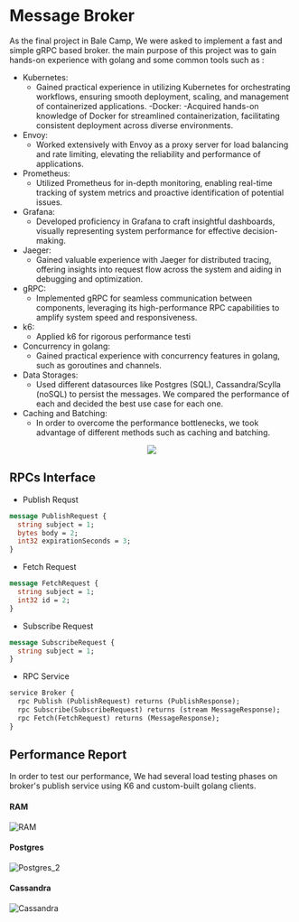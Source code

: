 # Message Broker

As the final project in Bale Camp, We were asked to implement a fast and simple gRPC based broker. the main purpose of this project was to gain hands-on experience with golang and some common tools such as :

- Kubernetes:
  - Gained practical experience in utilizing Kubernetes for orchestrating workflows, ensuring smooth deployment, scaling, and management of containerized applications.
-Docker:
  -Acquired hands-on knowledge of Docker for streamlined containerization, facilitating consistent deployment across diverse environments.
- Envoy:
  - Worked extensively with Envoy as a proxy server for load balancing and rate limiting, elevating the reliability and performance of applications.
- Prometheus:
  - Utilized Prometheus for in-depth monitoring, enabling real-time tracking of system metrics and proactive identification of potential issues.
- Grafana:
  - Developed proficiency in Grafana to craft insightful dashboards, visually representing system performance for effective decision-making.
- Jaeger:
  - Gained valuable experience with Jaeger for distributed tracing, offering insights into request flow across the system and aiding in debugging and optimization.
- gRPC:
  - Implemented gRPC for seamless communication between components, leveraging its high-performance RPC capabilities to amplify system speed and responsiveness.
- k6:
  - Applied k6 for rigorous performance testi
- Concurrency in golang:
  - Gained practical experience with concurrency features in golang, such as goroutines and channels.
- Data Storages:
  - Used different datasources like Postgres (SQL), Cassandra/Scylla (noSQL) to persist the messages. We compared the performance of each and decided the best use case for each one.
- Caching and Batching:
  - In order to overcome the performance bottlenecks, we took advantage of different methods such as caching and batching.

<p align="center">
  <a href="https://skillicons.dev">
    <img src="https://skillicons.dev/icons?i=go,prometheus,grafana,postgres,cassandra,redis,kubernetes,docker" />
  </a>
</p>

## RPCs Interface
- Publish Requst
```protobuf
message PublishRequest {
  string subject = 1;
  bytes body = 2;
  int32 expirationSeconds = 3;
}
```
- Fetch Request
```protobuf
message FetchRequest {
  string subject = 1;
  int32 id = 2;
}
```
- Subscribe Request
```protobuf
message SubscribeRequest {
  string subject = 1;
}
```
- RPC Service
```protobuf
service Broker {
  rpc Publish (PublishRequest) returns (PublishResponse);
  rpc Subscribe(SubscribeRequest) returns (stream MessageResponse);
  rpc Fetch(FetchRequest) returns (MessageResponse);
}
```

## Performance Report 
In order to test our performance, We had several load testing phases on broker's publish service using K6 and custom-built 
golang clients.

#### RAM
![RAM](https://github.com/aref81/Message-Broker/assets/76614003/69b2e1f3-c84f-464a-b6ea-6474c5d9ff9a)
#### Postgres
![Postgres_2](https://github.com/aref81/Message-Broker/assets/76614003/a1ac2a22-036a-4355-84db-6222299603ce)
#### Cassandra
![Cassandra](https://github.com/aref81/Message-Broker/assets/76614003/5b18cf2a-277e-411a-afab-b1bdc1e473fa)
